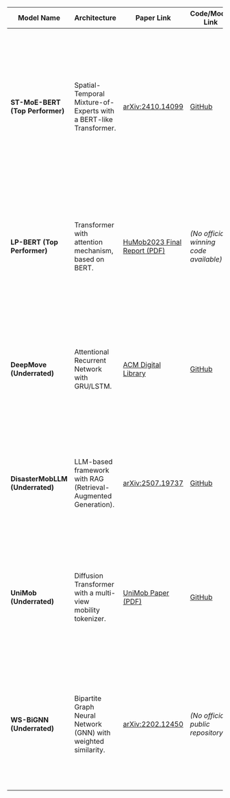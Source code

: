 | Model Name          | Architecture                                                            | Paper Link                                                                 | Code/Model Link                                                     | Additional Info                                                                                                                                                             |
|---------------------|-------------------------------------------------------------------------|-----------------------------------------------------------------------------|----------------------------------------------------------------------|------------------------------------------------------------------------------------------------------------------------------------------------------------------------------|
| **ST-MoE-BERT (Top Performer)** | Spatial-Temporal Mixture-of-Experts with a BERT-like Transformer.          | [arXiv:2410.14099](https://arxiv.org/abs/2410.14099)                        | [GitHub](https://github.com/he-h/ST-MoE-BERT)                        | Developed for the SIGSPATIAL HuMob Challenge. The Mixture-of-Experts design handles diverse mobility patterns across cities, making it directly relevant to GIS Cup 2025.    |
| **LP-BERT (Top Performer)**     | Transformer with attention mechanism, based on BERT.                      | [HuMob2023 Final Report (PDF)](https://db.uclab.jp/download/?name=Humob2023_final.pdf) | *(No official winning code available)*                             | Used in a top-10 solution for a previous HuMob Challenge. Applies Transformer power to model complex spatio-temporal sequences.                                             |
| **DeepMove (Underrated)**       | Attentional Recurrent Network with GRU/LSTM.                             | [ACM Digital Library](https://dl.acm.org/doi/abs/10.1145/3178876.3186058)  | [GitHub](https://github.com/Logan-Lin/DeepMove-pytorch)             | A foundational model for mobility prediction. Captures both short-term sequential dependencies and long-term periodic patterns using attention.                             |
| **DisasterMobLLM (Underrated)**| LLM-based framework with RAG (Retrieval-Augmented Generation).           | [arXiv:2507.19737](https://arxiv.org/abs/2507.19737)                        | [GitHub](https://github.com/tsinghua-fib-lab/DisasterMobLLM)        | Uses LLMs to reason about mobility intentions and transfer knowledge across cities. Focused on disasters but adaptable for GIS Cup scenarios.                               |
| **UniMob (Underrated)**        | Diffusion Transformer with a multi-view mobility tokenizer.              | [UniMob Paper (PDF)](https://github.com/tsinghua-fib-lab/UniMob/blob/main/UniMob_arxiv.pdf) | [GitHub](https://github.com/tsinghua-fib-lab/UniMob)                | Unifies trajectory prediction and crowd flow forecasting. Effective for large datasets and modeling both individual and collective mobility patterns.                        |
| **WS-BiGNN (Underrated)**      | Bipartite Graph Neural Network (GNN) with weighted similarity.           | [arXiv:2202.12450](https://arxiv.org/abs/2202.12450)                        | *(No official public repository)*                                   | Re-frames mobility as a link prediction task between users and locations. Great for irregular mobility patterns. Requires GNN library (e.g., PyTorch Geometric) to implement. |
